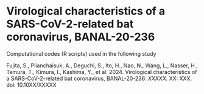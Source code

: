 # Virological characteristics of a SARS-CoV-2-related bat coronavirus, BANAL-20-236

Computational codes (R scripts) used in the following study

Fujita, S., Plianchaisuk, A., Deguchi, S., Ito, H., Nao, N., Wang, L., Nasser, H., Tamura, T., Kimura, I., Kashima, Y., et al. 2024. Virological characteristics of a SARS-CoV-2-related bat coronavirus, BANAL-20-236. *XXXXX*. XX: XXX. doi: 10.10XX/XXXXX
